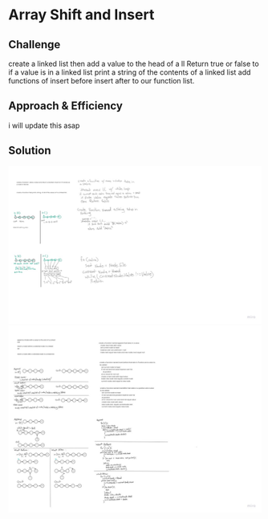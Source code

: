 # Array Shift and Insert

<!-- Short summary or background information -->

## Challenge

create a linked list then
add a value to the head of a ll
Return true or false to if a value is in a linked list
print a string of the contents of a linked list
add functions of insert before insert after to our function list.


## Approach & Efficiency

i will update this asap

## Solution
<!-- Embedded whiteboard image -->
![whiteboard](../assets/CC5-whiteboard.jpg)
![whiteboard](../assets/CC6-whiteboard.jpg)